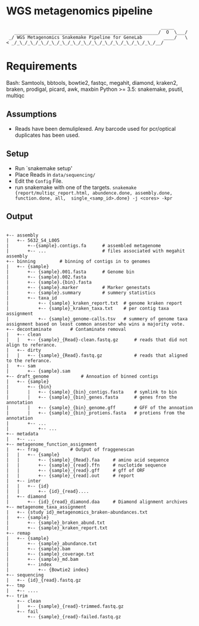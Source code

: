 # WGS metagenomics pipeline 
```
                                                          _____
   ______________________________________________________/  O  \___/
 _/ WGS Metagenomics Snakemake Pipeline for GeneLab        ____/   \
< _/_\_/_\_/_\_/_\_/_\_/_\_/_\_/_\_/_\_/_\_/_\_/_\_/_\_/__/ 
```
# Requirements
Bash: Samtools, bbtools, bowtie2, fastqc, megahit, diamond, kraken2, braken, prodigal, picard, awk, maxbin
Python >= 3.5: snakemake, psutil, multiqc

## Assumptions 
- Reads have been demuliplexed. Any barcode used for pcr/optical duplicates has been used.



## Setup
- Run `snakemake setup'
- Place Reads in `data/sequencing/`
- Edit the `Config` File.
- run snakemake with one of the targets. `snakemake {report/multiqc_report.html, abundence.done, assembly.done, function.done, all, 
single_<samp_id>.done} -j <cores> -kpr`

## Output
```

+-- assembly
|   +-- 5632_S4_L005
|       +--{sample}.contigs.fa		# assembled metagenome
|       +-- ... 					# files associated with megahit assembly
+-- binning			# binning of contigs in to genomes 
|   +-- {sample}
|       +-- {sample}.001.fasta		# Genome bin
|       +-- {sample}.002.fasta
|       +-- {sample}.{bin}.fasta
|       +-- {sample}.marker			# Marker genestats
|       +-- {sample}.summary		# summery statistics
|       +-- taxa_id
|           +-- {sample}_kraken_report.txt	# genome kraken report
|           +-- {sample}_kraken_taxa.txt	# per contig taxa assignment
|           +-- {sample}_genome-calls.tsv	# summery of genome taxa assignment based on least common ansestor who wins a majority vote.
+-- decontaminate		# Contaminate removal
|   +-- clean
|   |   +-- {sample}_{Read}-clean.fastq.gz		# reads that did not align to referance.
|   +-- dirty
|   |   +-- {sample}_{Read}.fastq.gz			# reads that aligned to the referance.
|   +-- sam
|       +-- {sample}.sam
+-- draft_genome			# Annoation of binned contigs
|   +-- {sample}
|       +-- {bin}
|       |   +-- {sample}_{bin}_contigs.fasta 	# symlink to bin 
|       |   +-- {sample}_{bin}_genes.fasta		# genes fron the annotation
|       |   +-- {sample}_{bin}_genome.gff		# GFF of the annoation
|       |   +-- {sample}_{bin}_protiens.fasta	# protiens from the annotation
|       +-- ...
|           +-- ...
+-- metadata
|   +-- ...
+-- metagenome_function_assignment
|   +-- frag			# Output of fraggenescan
|   |   +-- {sample}
|   |       +-- {sample}_{Read}.faa		# amino acid sequence 
|   |       +-- {sample}_{read}.ffn		# nuclotide sequence
|   |       +-- {sample}_{read}.gff		# gff of ORF
|   |       +-- {sample}_{read].out		# report
|   +-- inter
|   |   +-- {id}
|   |       +-- {id}_{read}....
|   +-- diamond
|       +-- {id}_{read}_diamond.daa		# Diamond alignment archives
+-- metagenome_taxa_assignment
|   +-- {study id}_metagenomics_braken-abundances.txt
|   +-- {sample}
|       +-- {sample}_braken_abund.txt
|       +-- {sample}_kraken_report.txt
+-- remap
|   +-- {sample}
|       +-- {sample}_abundance.txt
|       +-- {sample}.bam
|       +-- {sample}_coverage.txt
|       +-- {sample}_md.bam
|       +-- index
|           +-- {Bowtie2 index}
+-- sequencing
|   +-- {id}_{read}.fastq.gz
+-- tmp
|   +-- ....
+-- trim
    +-- clean
    |   +-- {sample}_{read}-trimmed.fastq.gz
    +-- fail
        +-- {sample}_{read}-failed.fastq.gz
```
